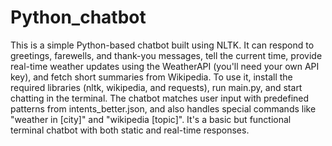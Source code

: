 # Python_chatbot

This is a simple Python-based chatbot built using NLTK. It can respond to greetings, farewells, and thank-you messages, tell the current time, provide real-time weather updates using the WeatherAPI (you'll need your own API key), and fetch short summaries from Wikipedia. To use it, install the required libraries (nltk, wikipedia, and requests), run main.py, and start chatting in the terminal. The chatbot matches user input with predefined patterns from intents_better.json, and also handles special commands like "weather in [city]" and "wikipedia [topic]". It's a basic but functional terminal chatbot with both static and real-time responses.
